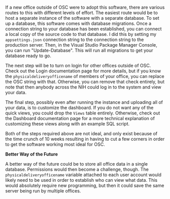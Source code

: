 ﻿If a new office outside of OSC were to adopt this software, there are various routes to this with different levels of effort.
The easiest route would be to host a separate instance of the software with a separate database.
To set up a database, this software comes with database migrations.
Once a connection string to your database has been established, you can connect
a local copy of the source code to that database.
I did this by setting my `appsettings.json` connection string to the connection
string to the production server.
Then, in the Visual Studio Package Manager Console, you can run
"Update-Database".
This will run all migrations to get your database ready to go.

The next step will be to turn on login for other offices outside of OSC.
Check out the Login documentation page for more details, but
if you know the `physicaldeliveryofficename` of members of your office,
you can replace the OSC string with that.
Otherwise, you can remove that check entirely, but note that
then anybody across the NIH could log in to the system and
view your data.

The final step, possibly even after running the instance and uploading all of your data, is to customize
the dashboard.
If you do not want any of the quick views, you could drop the `Views` table entirely.
Otherwise, check out the Dashboard documentation page for a more technical explanation
of customizing these views along with an example SQL script.

Both of the steps required above are not ideal, and only exist because
of the time crunch of 10 weeks resulting in having to cut a few corners in
order to get the software working most ideal for OSC.

**Better Way of the Future**

A better way of the future could be to store all office data in a single database.
Permissions would then become a challenge, though.
The `physicaldeliveryofficename` variable attached to each user account would likely
need to be used in order to establish who can view what data.
This would absolutely require new programming, but then it could save the same server
being run by multiple offices.